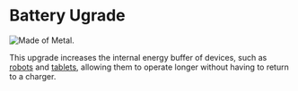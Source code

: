# Battery Ugrade

![Made of Metal.](oredict:oc:batteryUpgrade)

This upgrade increases the internal energy buffer of devices, such as [robots](../block/robot.md) and [tablets](tablet.md), allowing them to operate longer without having to return to a charger.
